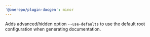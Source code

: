 ```yaml
---
'@onerepo/plugin-docgen': minor
---
```


Adds advanced/hidden option `--use-defaults` to use the default root configuration when generating documentation.
